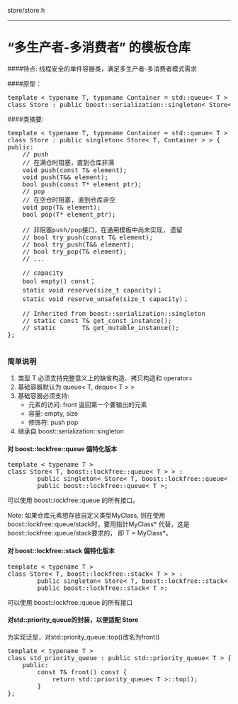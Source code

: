 store/store.h

-----------------------------

#  “多生产者-多消费者” 的模板仓库

####特点: 
线程安全的单件容器类，满足多生产者-多消费者模式需求

####原型：
<pre>
template < typename T, typename Container = std::queue< T > >
class Store : public boost::serialization::singleton< Store< T, Container > >;
</pre>
####类摘要:

<pre>
template < typename T, typename Container = std::queue< T > >
class Store : public singleton< Store< T, Container > > {
public:
	// push
	// 在满仓时阻塞，直到仓库非满
	void push(const T& element);
	void push(T&& element);
	bool push(const T* element_ptr);
	// pop
	// 在空仓时阻塞, 直到仓库非空
	void pop(T& element);
	bool pop(T* element_ptr);

	// 非阻塞push/pop接口，在通用模板中尚未实现, 遗留
	// bool try_push(const T& element);
	// bool try_push(T&& element);
	// bool try_pop(T& element);
	// ...

	// capacity
	bool empty() const；
	static void reserve(size_t capacity)；
	static void reserve_unsafe(size_t capacity)；
	
	// Inherited from boost::serialization::singleton
	// static const T& get_const_instance();
	// static       T& get_mutable_instance();
};

</pre>

### 简单说明
1. 类型 T 必须支持完整意义上的缺省构造、拷贝构造和 operator=
2. 基础容器默认为 queue< T, deque< T > > 
3. 基础容器必须支持: 
	* 元素的访问: front 返回第一个要输出的元素
	* 容量: empty, size
	* 修饰符: push pop
4. 继承自 boost::serialization::singleton

#### 对 boost::lockfree::queue 偏特化版本
<pre>
template < typename T >
class Store< T, boost::lockfree::queue< T > > : 
		public singleton< Store< T, boost::lockfree::queue< T > > >,
		public boost::lockfree::queue< T >;
</pre>
可以使用 boost::lockfree::queue 的所有接口。

Note: 如果仓库元素想存放自定义类型MyClass, 则在使用boost::lockfree::queue/stack时，要用指针MyClass* 代替，这是boost::lockfree::queue/stack要求的， 即 T = MyClass*。

#### 对 boost::lockfree::stack 偏特化版本
<pre>
template < typename T >
class Store< T, boost::lockfree::stack< T > > : 
		public singleton< Store< T, boost::lockfree::stack< T > > >,
		public boost::lockfree::stack< T >; 
</pre>
可以使用 boost::lockfree::queue 的所有接口

#### 对std::priority_queue的封装，以便适配 Store
为实现泛型，对std::priority_queue::top()改名为front()
<pre>
template < typename T >
class std_priority_queue : public std::priority_queue< T > {
	public:
		const T& front() const {
			return std::priority_queue< T >::top();
		}
};
</pre>
